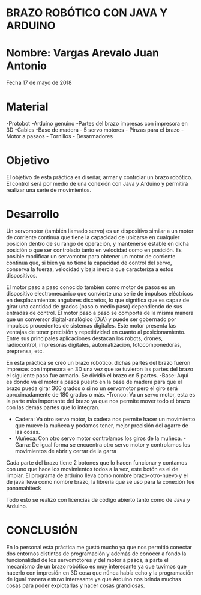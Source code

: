 # BRAZO ROBÓTICO CON JAVA Y ARDUINO

# Nombre: Vargas Arevalo Juan Antonio

Fecha 17 de mayo de 2018

# Material
-Protobot -Arduino genuino -Partes del brazo impresas con impresora en 3D -Cables -Base de madera - 5 servo motores - Pinzas para el brazo - Motor a pasaos - Tornillos - Desarmadores

# Objetivo

El objetivo de esta práctica es diseñar, armar y controlar un brazo robótico. El control será por medio de una conexión con Java y Arduino y permitirá realizar una serie de movimientos. 

# Desarrollo

Un servomotor (también llamado servo) es un dispositivo similar a un motor de corriente continua que tiene la capacidad de ubicarse en cualquier posición dentro de su rango de operación, y mantenerse estable en dicha posición o que ser controlado tanto en velocidad como en posición.
Es posible modificar un servomotor para obtener un motor de corriente continua que, si bien ya no tiene la capacidad de control del servo, conserva la fuerza, velocidad y baja inercia que caracteriza a estos dispositivos.

El motor paso a paso conocido también como motor de pasos es un dispositivo electromecánico que convierte una serie de impulsos eléctricos en desplazamientos angulares discretos, lo que significa que es capaz de girar una cantidad de grados (paso o medio paso) dependiendo de sus entradas de control. El motor paso a paso se comporta de la misma manera que un conversor digital-analógico (D/A) y puede ser gobernado por impulsos procedentes de sistemas digitales. Este motor presenta las ventajas de tener precisión y repetitividad en cuanto al posicionamiento. Entre sus principales aplicaciones destacan los robots, drones, radiocontrol, impresoras digitales, automatización, fotocomponedoras, preprensa, etc.

En esta práctica se creó un brazo robótico, dichas partes del brazo fueron impresas con impresora en 3D una vez que se tuvieron las partes del brazo el siguiente paso fue armarlo.
Se dividió el brazo en 5 partes. 
-Base: Aquí es donde va el motor a pasos puesto en la base de madera para que el brazo pueda girar 360 grados o si no un servomotor pero el giro será aproximadamente de 180 grados o más.
-Tronco: Va un servo motor, esta es la parte más importante del brazo ya que nos permite mover todo el brazo con las demás partes que lo integran.
- Cadera: Va otro servo motor, la cadera nos permite hacer un movimiento que mueve la muñeca y podamos tener, mejor precisión del agarre de las cosas.
- Muñeca: Con otro servo motor controlamos los giros de la muñeca.
-Garra: De igual forma se encuentra otro servo motor y controlamos los movimientos de abrir y cerrar de la garra
 
Cada parte del brazo tiene 2 botones que lo hacen funcionar y contamos con uno que hace los movimientos todos a la vez, este botón es el de limpiar. El programa de arduino lleva como nombre brazo-otro-nuevo y el de java lleva como nombre brazo, la librería que se uso para la conexión fue panamahiteck  


Todo esto se realizó con licencias de código abierto tanto como de Java y Arduino.

# CONCLUSIÓN

En lo personal esta práctica me gustó mucho ya que nos permitió conectar dos entornos distintos de programación y además de conocer a fondo la funcionalidad de los servomotores y del motor a pasos, a parte el mecanismo de un brazo robótico es muy interesante ya que tuvimos que hacerlo con impresión en 3D cosa que núnca había echo y la programación de igual manera estuvo interesante ya  que Arduino nos brinda muchas cosas para poder explotarlas y hacer cosas grandiosas.
